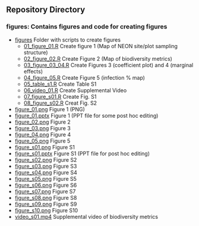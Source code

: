 ## Repository Directory

### figures: Contains figures and code for creating figures

* [figures](./figures) Folder with scripts to create figures
   * [01_figure_01.R](./01_figure_01.R) Create figure 1 (Map of NEON site/plot sampling structure)
   * [02_figure_02.R](./02_figure_02.R) Create Figure 2 (Map of biodiversity metrics) 
   * [03_figure_03_04.R](./03_figure_03_04.R) Create Figures 3 (coefficient plot) and 4 (marginal effects)
   * [04_figure_05.R](./04_figure_05.R) Create Figure 5 (infection % map)
   * [05_table_s1.R](./05_table_s1.R) Create Table S1
   * [06_video_01.R](./06_video_01.R) Create Supplemental Video
   * [07_figure_s01.R](./07_figure_s01.R) Create Fig. S1
   * [08_figure_s02.R](./08_figure_s02.R) Creat Fig. S2   
* [figure_01.png](./figure_01.png) Figure 1 (PNG)
* [figure_01.pptx](./figure_01.pptx) Figure 1 (PPT file for some post hoc editing)
* [figure_02.png](./figure_02.png) Figure 2
* [figure_03.png](./figure_03.png) Figure 3
* [figure_04.png](./figure_04.png) Figure 4
* [figure_05.png](./figure_05.png) Figure 5
* [figure_s01.png](./figure_s01.png) Figure S1
* [figure_s01.pptx](./figure_s01.pptx) Figure S1 (PPT file for post hoc editing)
* [figure_s02.png](./figure_s02.png) Figure S2
* [figure_s03.png](./figure_s03.png) Figure S3
* [figure_s04.png](./figure_s04.png) Figure S4
* [figure_s05.png](./figure_s05.png) Figure S5
* [figure_s06.png](./figure_s06.png) Figure S6
* [figure_s07.png](./figure_s07.png) Figure S7
* [figure_s08.png](./figure_s08.png) Figure S8
* [figure_s09.png](./figure_s09.png) Figure S9
* [figure_s10.png](./figure_s10.png) Figure S10
* [video_s01.mp4](./video_s01.mp4) Supplemental video of biodiversity metrics